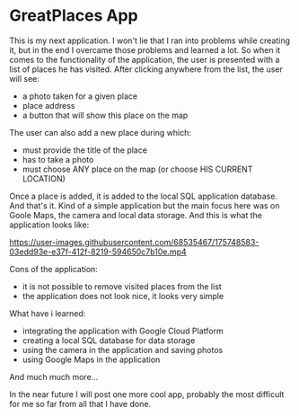 # GreatPlaces App

This is my next application. I won't lie that I ran into problems while creating it, but in the end I overcame those problems and learned a lot. So when it comes to the functionality of the application, the user is presented with a list of places he has visited. After clicking anywhere from the list, the user will see:
- a photo taken for a given place
- place address
- a button that will show this place on the map

The user can also add a new place during which:
- must provide the title of the place
- has to take a photo
- must choose ANY place on the map (or choose HIS CURRENT LOCATION)

Once a place is added, it is added to the local SQL application database. And that's it. Kind of a simple application but the main focus here was on Goole Maps, the camera and local data storage. And this is what the application looks like:

https://user-images.githubusercontent.com/68535467/175748583-03edd93e-e37f-412f-8219-594650c7b10e.mp4

Cons of the application:
- it is not possible to remove visited places from the list
- the application does not look nice, it looks very simple

What have i learned:
- integrating the application with Google Cloud Platform
- creating a local SQL database for data storage
- using the camera in the application and saving photos
- using Google Maps in the application

And much much more...

In the near future I will post one more cool app, probably the most difficult for me so far from all that I have done.
